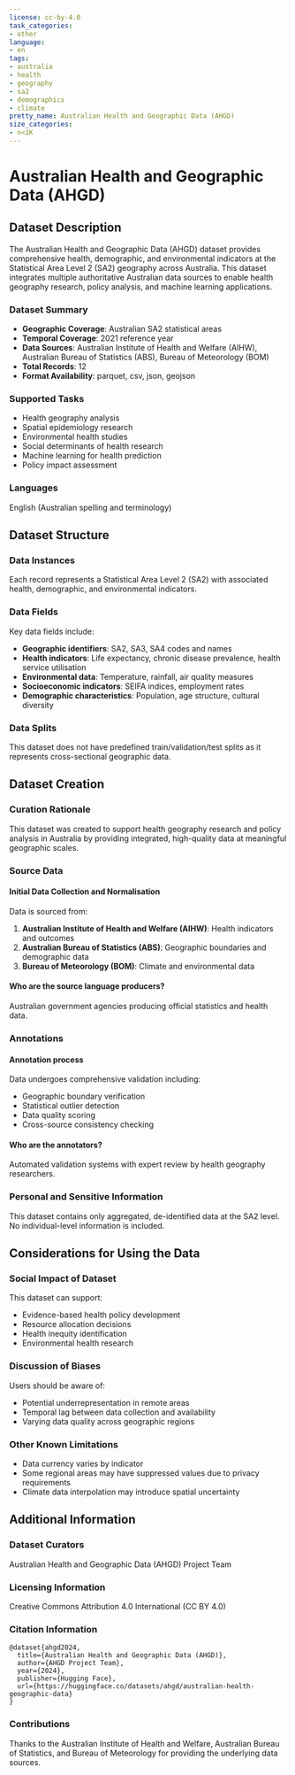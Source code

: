 ```yaml
---
license: cc-by-4.0
task_categories:
- other
language:
- en
tags:
- australia
- health
- geography
- sa2
- demographics
- climate
pretty_name: Australian Health and Geographic Data (AHGD)
size_categories:
- n<1K
---
```


# Australian Health and Geographic Data (AHGD)

## Dataset Description

The Australian Health and Geographic Data (AHGD) dataset provides comprehensive health, demographic, and environmental indicators at the Statistical Area Level 2 (SA2) geography across Australia. This dataset integrates multiple authoritative Australian data sources to enable health geography research, policy analysis, and machine learning applications.

### Dataset Summary

- **Geographic Coverage**: Australian SA2 statistical areas
- **Temporal Coverage**: 2021 reference year
- **Data Sources**: Australian Institute of Health and Welfare (AIHW), Australian Bureau of Statistics (ABS), Bureau of Meteorology (BOM)
- **Total Records**: 12
- **Format Availability**: parquet, csv, json, geojson

### Supported Tasks

- Health geography analysis
- Spatial epidemiology research
- Environmental health studies
- Social determinants of health research
- Machine learning for health prediction
- Policy impact assessment

### Languages

English (Australian spelling and terminology)

## Dataset Structure

### Data Instances

Each record represents a Statistical Area Level 2 (SA2) with associated health, demographic, and environmental indicators.

### Data Fields

Key data fields include:

- **Geographic identifiers**: SA2, SA3, SA4 codes and names
- **Health indicators**: Life expectancy, chronic disease prevalence, health service utilisation
- **Environmental data**: Temperature, rainfall, air quality measures
- **Socioeconomic indicators**: SEIFA indices, employment rates
- **Demographic characteristics**: Population, age structure, cultural diversity

### Data Splits

This dataset does not have predefined train/validation/test splits as it represents cross-sectional geographic data.

## Dataset Creation

### Curation Rationale

This dataset was created to support health geography research and policy analysis in Australia by providing integrated, high-quality data at meaningful geographic scales.

### Source Data

#### Initial Data Collection and Normalisation

Data is sourced from:

1. **Australian Institute of Health and Welfare (AIHW)**: Health indicators and outcomes
2. **Australian Bureau of Statistics (ABS)**: Geographic boundaries and demographic data
3. **Bureau of Meteorology (BOM)**: Climate and environmental data

#### Who are the source language producers?

Australian government agencies producing official statistics and health data.

### Annotations

#### Annotation process

Data undergoes comprehensive validation including:
- Geographic boundary verification
- Statistical outlier detection
- Data quality scoring
- Cross-source consistency checking

#### Who are the annotators?

Automated validation systems with expert review by health geography researchers.

### Personal and Sensitive Information

This dataset contains only aggregated, de-identified data at the SA2 level. No individual-level information is included.

## Considerations for Using the Data

### Social Impact of Dataset

This dataset can support:
- Evidence-based health policy development
- Resource allocation decisions
- Health inequity identification
- Environmental health research

### Discussion of Biases

Users should be aware of:
- Potential underrepresentation in remote areas
- Temporal lag between data collection and availability
- Varying data quality across geographic regions

### Other Known Limitations

- Data currency varies by indicator
- Some regional areas may have suppressed values due to privacy requirements
- Climate data interpolation may introduce spatial uncertainty

## Additional Information

### Dataset Curators

Australian Health and Geographic Data (AHGD) Project Team

### Licensing Information

Creative Commons Attribution 4.0 International (CC BY 4.0)

### Citation Information

```
@dataset{ahgd2024,
  title={Australian Health and Geographic Data (AHGD)},
  author={AHGD Project Team},
  year={2024},
  publisher={Hugging Face},
  url={https://huggingface.co/datasets/ahgd/australian-health-geographic-data}
}
```

### Contributions

Thanks to the Australian Institute of Health and Welfare, Australian Bureau of Statistics, and Bureau of Meteorology for providing the underlying data sources.
